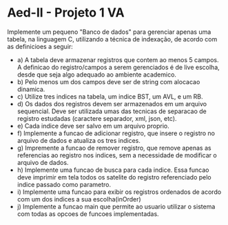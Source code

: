# Aed-II - Projeto 1 VA

Implemente um pequeno "Banco de dados" para gerenciar apenas uma tabela, na linguagem C, utilizando a técnica de indexação, de acordo com as definicioes a seguir:

- a) A tabela deve armazenar registros que contem ao menos 5 campos. A definicao do registro/campos a serem gerenciados é de live escolha, desde que seja algo adequado ao ambiente academico.
- b) Pelo menos um dos campos deve ser de string com alocacao dinamica.
- c) Utilize tres indices na tabela, um indice BST, um AVL, e um RB.
- d) Os dados dos registros devem ser armazenados em um arquivo sequencial. Deve ser utilizada umas das tecnicas de separacao de registro estudadas (caractere separador, xml, json, etc).
- e) Cada indice deve ser salvo em um arquivo proprio.
- f) Implemente a funcao de adicionar registro, que insere o registro no arquivo de dados e atualiza os tres indices.
- g) Impremente a funcao de remover registro, que remove apenas as referencias ao registro nos indices, sem a necessidade de modificar o arquivo de dados.
- h) Implemente uma funcao de busca para cada indice. Essa funcao deve imprimir em tela todos os satelite do registro referenciado pelo indice passado como parametro.
- i) Implemente uma funcao para exibir os registros ordenados de acordo com um dos indices a sua escolha(inOrder)
- j) Implemente a funcao main que permite ao usuario utilizar o sistema com todas as opcoes de funcoes implementadas. 
